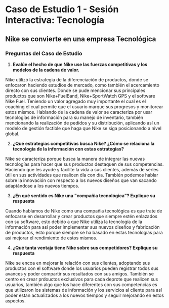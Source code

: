 # **Caso de Estudio 1 - Sesión Interactiva: Tecnología**
## **Nike se convierte en una empresa Tecnológica**
### Preguntas del Caso de Estudio
1. **Evalúe el hecho de que Nike use las fuerzas competitivas y los modelos de la cadena de valor.**

Nike utilizó la estrategia de la diferenciación de productos, donde se enfocaron haciendo estudios de mercado, como también el acercamiento directo con sus clientes.
Donde se pude mencionar sus principales productos que son Nike+FuelBand, Nike+SportWatch GPS y el software Nike Fuel. Teniendo un valor agregado muy importante el cual es el coaching el cual permite que el usuario marque sus progresos y monitorear estos mismos. Hablando de la cadena de valor se caracteriza por usar tecnologías de información para su manejo de inventario, también mencionando la realización de pedidos y su distribución, aplicando así un modelo de gestión factible que haga que Nike se siga posicionando a nivel global.

2. **¿Qué estrategias competitivas busca Nike? ¿Cómo se relaciona la tecnología de la información con estas estrategias?**

Nike se caracteriza porque busca la manera de integrar las nuevas tecnologías para hacer que sus productos destaquen de sus competencias. Haciendo que les ayude y facilite la vida a sus clientes, además de serles útil en sus actividades que realicen día con día. También podemos hablar sobre la innovación con respecto a los nuevos diseños que van sacando adaptándose a los nuevos tiempos.

3. **¿En qué sentido es Nike una "compañia tecnológica"? Explique su respuesta**

Cuando hablamos de Nike como una compañia tecnológica es que trate de enfocarse en desarrollar y crear productos que siempre estén enlazados con su software, esto debido a que Nike utiliza la tecnología de la información para así poder implementar sus nuevos diseños y fabricación de productos, esto porque siempre se ha basado en estas tecnologías para así mejorar el rendimiento de estos mismos.

4. **¿Qué tanta ventaja tiene Nike sobre sus competidores? Explique su respuesta**

Nike se encoa en mejorar la relación con sus clientes, adoptando sus productos con el software donde los usuarios pueden registrar todos sus avances y poder compartir sus resultados con sus amigos. También se centro en crear prdouctos exclusivos para cada deprote que realicen sus usuarios, también algo que los hace diferentes con sus competencias es que utilizaron los sistemas de información y los servicios al cliente para así poder estan actualizados a los nuevos tiempos y seguir mejorando en estos aspectos.